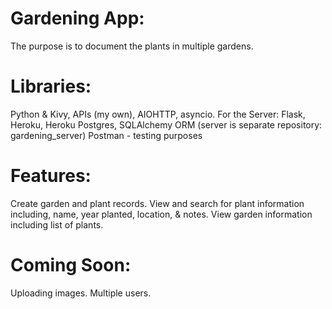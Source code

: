 # Gardening App:
The purpose is to document the plants in multiple gardens.

# Libraries:
Python & Kivy, APIs (my own), AIOHTTP, asyncio. For the Server: Flask, Heroku, Heroku Postgres, SQLAlchemy ORM (server is separate repository: gardening_server)
Postman - testing purposes

# Features:
Create garden and plant records.
View and search for plant information including, name, year planted, location, & notes.
View garden information including list of plants.

# Coming Soon:
Uploading images.
Multiple users.
